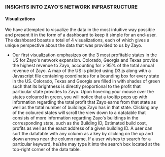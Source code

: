 ### INSIGHTS INTO ZAYO'S NETWORK INFRASTRUCTURE

#### Visualizations
We have attempted to visualize the data in the most intuitive way possible and present it in the form of a dashboard to keep it simple for an end-user.
The dashboard boasts a total of 4 visualizations, each of which gives a unique perspective about the data that was provided to us by Zayo.
  - Our first visualization emphasizes on the 3 most profitable states in the US for Zayo's network expansion. Colorado, Georgia and Texas provide the highest revenue to Zayo, accounting for > 95% of the total annual revenue of Zayo. A map of the US is plotted using D3.js along with a Javascript file containing coordinates for a bounding box for every state in the US. Colorado, Texas and Georgia are filled in with shades of green such that its brightness is directly proportional to the profit that particular state provides to Zayo. Upon hovering your mouse over the states coloured in green, you will notice that a tooltip pops up with information regarding the total profit that Zayo earns from that state as well as the total number of buildings Zayo has in that state. Clicking any of the coloured states will scroll the view down to a datatable that consists of more information regarding Zayo's buildings in the corresponding state, such as the Building ID, Estimated build cost, profits as well as the exact address of a given building ID. A user can sort the datatable with any column as a key by clicking on the up and down arrows near the column name. If a user wishes to search for a particular keyword, he/she may type it into the search box located at the top-right corner of the data table.
